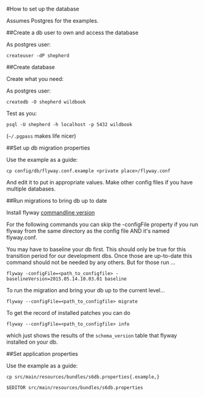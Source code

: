 #How to set up the database

Assumes Postgres for the examples.

##Create a db user to own and access the database

As postgres user:

    createuser -dP shepherd


##Create database

Create what you need:

As postgres user:

    createdb -O shepherd wildbook

Test as you:

    psql -U shepherd -h localhost -p 5432 wildbook

(`~/.pgpass` makes life nicer)


##Set up db migration properties

Use the example as a guide:

    cp config/db/flyway.conf.example <private place>/flyway.conf

And edit it to put in appropriate values. Make other config files if you have multiple databases.


##Run migrations to bring db up to date

Install flyway [commandline version](http://flywaydb.org/documentation/commandline/)

For the following commands you can skip the -configFile property if you run flyway from the same directory as the config file AND it's named flyway.conf.

You may have to baseline your db first. This should only be true for this transition period for our development dbs. Once those are up-to-date this command should not be needed by any others. But for those run ...

    flyway -configFile=<path_to_configfile> -baselineVersion=2015.05.14.10.03.01 baseline

To run the migration and bring your db up to the current level...

    flyway --configFile=<path_to_configfile> migrate

To get the record of installed patches you can do

    flyway --configFile=<path_to_configfile> info

which just shows the results of the `schema_version` table that flyway installed on your db.

##Set application properties

Use the example as a guide:

    cp src/main/resources/bundles/s6db.properties{.example,}

    $EDITOR src/main/resources/bundles/s6db.properties
